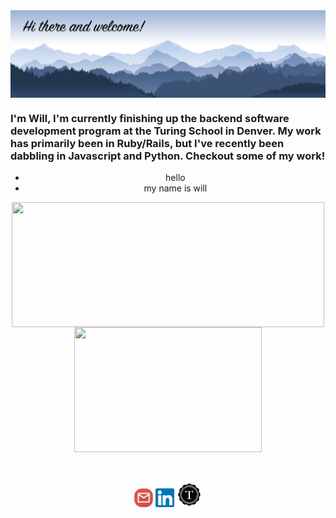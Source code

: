 <img align="center" src="https://github.com/dunlapww/dunlapww/blob/main/icons/mtn_landscape_welcome.png" width="1000"/>

### I'm Will, I'm currently finishing up the backend software development program at the Turing School in Denver.  My work has primarily been in Ruby/Rails, but I've recently been dabbling in Javascript and Python.  Checkout some of my work!

<!--
**dunlapww/dunlapww** is a ✨ _special_ ✨ repository because its `README.md` (this file) appears on your GitHub profile.

<!-- [![Will's github stats](https://github-readme-stats.vercel.app/api?username=dunlapww)](https://github.com/dunlapww/github-readme-stats) -->

  <div align="center">
    <ul>
      <li>hello</li>
      <li>my name is will</li>
    </ul
    <a href="https://github.com/dunlapww/github-readme-stats">
      <img align="center" src="https://github-readme-stats.vercel.app/api?username=dunlapww&show_icons=true&theme=prussian" height="200" width="500"/>
    </a>
    <a href="https://github.com/dunlapww/github-readme-stats">
      <img align="center" src="https://github-readme-stats.vercel.app/api/top-langs/?username=dunlapww&theme=prussian" height="200" width="300"/>
    </a>
  </div>
  <br>
  <br>
  <p align="center">
   <a href="mailto:dunlapww@gmail.com"><img height="30" src="https://github.com/dunlapww/dunlapww/blob/main/icons/email_square.png"></a>
  <a href="https://www.linkedin.com/in/willwdunlap/"><img height="30" src="https://github.com/dunlapww/dunlapww/blob/main/icons/new_linkedin.svg"></a>
  <a href="https://alumni.turing.io/alumni/will-dunlap"><img height="40" src="https://github.com/dunlapww/dunlapww/blob/main/icons/turing_icon.png"></a>
  </p>

